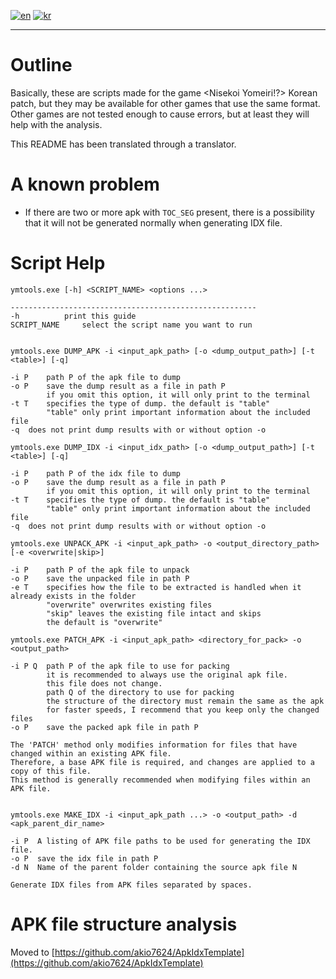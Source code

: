 [![en](https://img.shields.io/badge/lang-en-red.svg)](README.md)
[![kr](https://img.shields.io/badge/lang-kr-green.svg)](README.kr.md)

---

# Outline
Basically, these are scripts made for the game <Nisekoi Yomeiri!?> Korean patch, but they may be available for other games that use the same format. Other games are not tested enough to cause errors, but at least they will help with the analysis.

This README has been translated through a translator.

# A known problem
* If there are two or more apk with `TOC_SEG` present, there is a possibility that it will not be generated normally when generating IDX file.

# Script Help
```
ymtools.exe [-h] <SCRIPT_NAME> <options ...>

-------------------------------------------------------
-h			print this guide
SCRIPT_NAME		select the script name you want to run


ymtools.exe DUMP_APK -i <input_apk_path> [-o <dump_output_path>] [-t <table>] [-q]

-i P	path P of the apk file to dump
-o P	save the dump result as a file in path P
    	if you omit this option, it will only print to the terminal
-t T	specifies the type of dump. the default is "table"
    	"table" only print important information about the included file
-q	does not print dump results with or without option -o

ymtools.exe DUMP_IDX -i <input_idx_path> [-o <dump_output_path>] [-t <table>] [-q]

-i P	path P of the idx file to dump
-o P	save the dump result as a file in path P
    	if you omit this option, it will only print to the terminal
-t T	specifies the type of dump. the default is "table"
    	"table" only print important information about the included file
-q	does not print dump results with or without option -o

ymtools.exe UNPACK_APK -i <input_apk_path> -o <output_directory_path> [-e <overwrite|skip>]

-i P	path P of the apk file to unpack
-o P	save the unpacked file in path P
-e T	specifies how the file to be extracted is handled when it already exists in the folder
    	"overwrite" overwrites existing files
    	"skip" leaves the existing file intact and skips
    	the default is "overwrite"

ymtools.exe PATCH_APK -i <input_apk_path> <directory_for_pack> -o <output_path>

-i P Q	path P of the apk file to use for packing
      	it is recommended to always use the original apk file.
      	this file does not change.
      	path Q of the directory to use for packing
      	the structure of the directory must remain the same as the apk
      	for faster speeds, I recommend that you keep only the changed files
-o P  	save the packed apk file in path P

The 'PATCH' method only modifies information for files that have changed within an existing APK file.
Therefore, a base APK file is required, and changes are applied to a copy of this file.
This method is generally recommended when modifying files within an APK file.


ymtools.exe MAKE_IDX -i <input_apk_path ...> -o <output_path> -d <apk_parent_dir_name>

-i P  A listing of APK file paths to be used for generating the IDX file.
-o P  save the idx file in path P
-d N  Name of the parent folder containing the source apk file N
      
Generate IDX files from APK files separated by spaces.
```

# APK file structure analysis
Moved to [https://github.com/akio7624/ApkIdxTemplate](https://github.com/akio7624/ApkIdxTemplate)